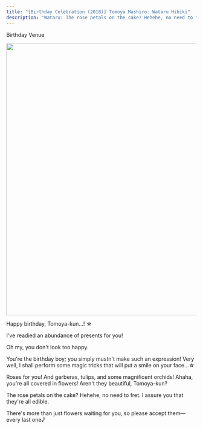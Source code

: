 ```yaml
---
title: "[Birthday Celebration (2018)] Tomoya Mashiro: Wataru Hibiki"
description: "Wataru: The rose petals on the cake? Hehehe, no need to fret. I assure you that they're all edible."
---
```


<Season s="Spring"/>

<Location>Birthday Venue</Location>

<Image src="/img/tl/idol story/tomoya/birthday/2018/wataru/1.jpg" layout="responsive" width="1560" height="720" quality="100" />

<Bubble character="Wataru">

Happy birthday, Tomoya-kun...! ☆

I've readied an abundance of presents for you!

Oh my, you don't look too happy.

You're the birthday boy; you simply mustn't make such an expression! Very well, I shall perform some magic tricks that will put a smile on your face...☆

Roses for you! And gerberas, tulips, and some magnificent orchids! Ahaha, you're all covered in flowers! Aren't they beautiful, Tomoya-kun?

The rose petals on the cake? Hehehe, no need to fret. I assure you that they're all edible.

There's more than just flowers waiting for you, so please accept them—every last one♪

</Bubble>

<Credits tl="<a href='https://tomoya.moe'>Ren</a>" tlc="<a href='https://twitter.com/haranami_'>haranami</a>" />
